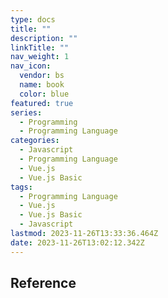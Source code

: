 ```yaml
---
type: docs
title: ""
description: ""
linkTitle: ""
nav_weight: 1
nav_icon:
  vendor: bs
  name: book
  color: blue
featured: true
series:
  - Programming
  - Programming Language
categories:
  - Javascript
  - Programming Language
  - Vue.js
  - Vue.js Basic
tags:
  - Programming Language
  - Vue.js
  - Vue.js Basic
  - Javascript
lastmod: 2023-11-26T13:33:36.464Z
date: 2023-11-26T13:02:12.342Z
---
```


## Reference
